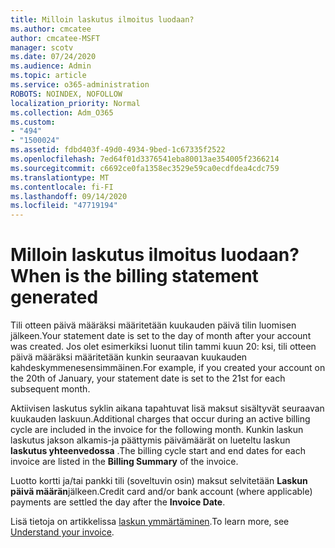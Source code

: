 ```yaml
---
title: Milloin laskutus ilmoitus luodaan?
ms.author: cmcatee
author: cmcatee-MSFT
manager: scotv
ms.date: 07/24/2020
ms.audience: Admin
ms.topic: article
ms.service: o365-administration
ROBOTS: NOINDEX, NOFOLLOW
localization_priority: Normal
ms.collection: Adm_O365
ms.custom:
- "494"
- "1500024"
ms.assetid: fdbd403f-49d0-4934-9bed-1c67335f2522
ms.openlocfilehash: 7ed64f01d3376541eba80013ae354005f2366214
ms.sourcegitcommit: c6692ce0fa1358ec3529e59ca0ecdfdea4cdc759
ms.translationtype: MT
ms.contentlocale: fi-FI
ms.lasthandoff: 09/14/2020
ms.locfileid: "47719194"
---
```

# <a name="when-is-the-billing-statement-generated"></a><span data-ttu-id="9895f-102">Milloin laskutus ilmoitus luodaan?</span><span class="sxs-lookup"><span data-stu-id="9895f-102">When is the billing statement generated</span></span>

<span data-ttu-id="9895f-103">Tili otteen päivä määräksi määritetään kuukauden päivä tilin luomisen jälkeen.</span><span class="sxs-lookup"><span data-stu-id="9895f-103">Your statement date is set to the day of month after your account was created.</span></span> <span data-ttu-id="9895f-104">Jos olet esimerkiksi luonut tilin tammi kuun 20: ksi, tili otteen päivä määräksi määritetään kunkin seuraavan kuukauden kahdeskymmenesensimmäinen.</span><span class="sxs-lookup"><span data-stu-id="9895f-104">For example, if you created your account on the 20th of January, your statement date is set to the 21st for each subsequent month.</span></span>

<span data-ttu-id="9895f-105">Aktiivisen laskutus syklin aikana tapahtuvat lisä maksut sisältyvät seuraavan kuukauden laskuun.</span><span class="sxs-lookup"><span data-stu-id="9895f-105">Additional charges that occur during an active billing cycle are included in the invoice for the following month.</span></span> <span data-ttu-id="9895f-106">Kunkin laskun laskutus jakson alkamis-ja päättymis päivämäärät on lueteltu laskun **laskutus yhteenvedossa** .</span><span class="sxs-lookup"><span data-stu-id="9895f-106">The billing cycle start and end dates for each invoice are listed in the **Billing Summary** of the invoice.</span></span>

<span data-ttu-id="9895f-107">Luotto kortti ja/tai pankki tili (soveltuvin osin) maksut selvitetään **Laskun päivä määrän**jälkeen.</span><span class="sxs-lookup"><span data-stu-id="9895f-107">Credit card and/or bank account (where applicable) payments are settled the day after the **Invoice Date**.</span></span>
  
<span data-ttu-id="9895f-108">Lisä tietoja on artikkelissa [laskun ymmärtäminen](https://docs.microsoft.com/microsoft-365/commerce/billing-and-payments/understand-your-invoice2).</span><span class="sxs-lookup"><span data-stu-id="9895f-108">To learn more, see [Understand your invoice](https://docs.microsoft.com/microsoft-365/commerce/billing-and-payments/understand-your-invoice2).</span></span>